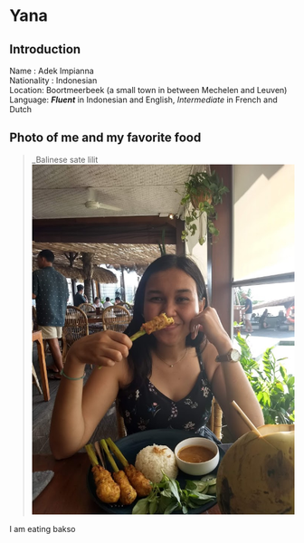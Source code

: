 # Yana

## Introduction
Name : Adek Impianna  
Nationality : Indonesian  
Location: Boortmeerbeek (a small town in between Mechelen and Leuven)  
Language: _**Fluent**_ in Indonesian and English, _Intermediate_ in French and Dutch  

## Photo of me and my favorite food
>_Balinese sate lilit  
![Yana](2020-05-10-20-05-00.jpeg)

I am eating bakso
